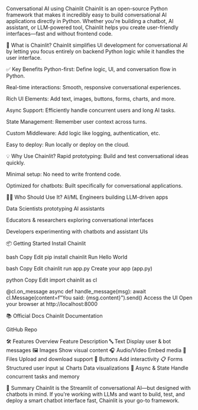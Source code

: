 Conversational AI using Chainlit
Chainlit is an open-source Python framework that makes it incredibly easy to build conversational AI applications directly in Python. Whether you're building a chatbot, AI assistant, or LLM-powered tool, Chainlit helps you create user-friendly interfaces—fast and without frontend code.

🚀 What is Chainlit?
Chainlit simplifies UI development for conversational AI by letting you focus entirely on backend Python logic while it handles the user interface.

✅ Key Benefits
Python-first: Define logic, UI, and conversation flow in Python.

Real-time interactions: Smooth, responsive conversational experiences.

Rich UI Elements: Add text, images, buttons, forms, charts, and more.

Async Support: Efficiently handle concurrent users and long AI tasks.

State Management: Remember user context across turns.

Custom Middleware: Add logic like logging, authentication, etc.

Easy to deploy: Run locally or deploy on the cloud.

💡 Why Use Chainlit?
Rapid prototyping: Build and test conversational ideas quickly.

Minimal setup: No need to write frontend code.

Optimized for chatbots: Built specifically for conversational applications.

👨‍💻 Who Should Use It?
AI/ML Engineers building LLM-driven apps

Data Scientists prototyping AI assistants

Educators & researchers exploring conversational interfaces

Developers experimenting with chatbots and assistant UIs

📦 Getting Started
Install Chainlit

bash
Copy
Edit
pip install chainlit
Run Hello World

bash
Copy
Edit
chainlit run app.py
Create your app (app.py)

python
Copy
Edit
import chainlit as cl

@cl.on_message
async def handle_message(msg):
    await cl.Message(content=f"You said: {msg.content}").send()
Access the UI
Open your browser at http://localhost:8000

📚 Official Docs
Chainlit Documentation

GitHub Repo

🛠 Features Overview
Feature	Description
🔤 Text	Display user & bot messages
🖼️ Images	Show visual content
🎧 Audio/Video	Embed media
📄 Files	Upload and download support
🔘 Buttons	Add interactivity
📋 Forms	Structured user input
📊 Charts	Data visualizations
🔁 Async & State	Handle concurrent tasks and memory

📌 Summary
Chainlit is the Streamlit of conversational AI—but designed with chatbots in mind. If you're working with LLMs and want to build, test, and deploy a smart chatbot interface fast, Chainlit is your go-to framework.

